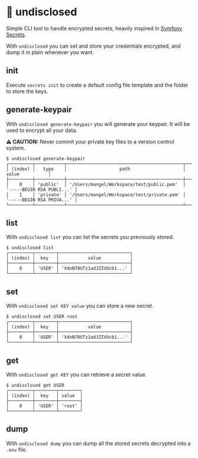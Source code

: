 # :speak_no_evil: undisclosed

Simple CLI tool to handle encrypted secrets, heavily inspired in [Symfony Secrets](https://symfony.com/doc/current/configuration/secrets.html).

With `undisclosed` you can set and store your credentials encrypted, and dump it in plain whenever you want.

## init
Execute `secrets init` to create a default config file template and the folder to store the keys.

## generate-keypair
With `undisclosed generate-keypair` you will generate your keypair. It will be used to encrypt all your data.

**:warning: CAUTION:** Never commit your private key files to a version control system.

```
$ undisclosed generate-keypair
┌─────────┬───────────┬────────────────────────────────────────────┬───────────────────────────┐
│ (index) │   type    │                    path                    │           value           │
├─────────┼───────────┼────────────────────────────────────────────┼───────────────────────────┤
│    0    │ 'public'  │ '/Users/mangel/Workspace/test/public.pem'  │ '-----BEGIN RSA PUBLI...' │
│    1    │ 'private' │ '/Users/mangel/Workspace/test/private.pem' │ '-----BEGIN RSA PRIVA...' │
└─────────┴───────────┴────────────────────────────────────────────┴───────────────────────────┘
```

## list
With `undisclosed list` you can list the secrets you previously stored.

```
$ undisclosed list
┌─────────┬────────┬───────────────────────────┐
│ (index) │  key   │           value           │
├─────────┼────────┼───────────────────────────┤
│    0    │ 'USER' │ 'XdnN70UTz1adJZIVUcb1...' │
└─────────┴────────┴───────────────────────────┘
```

## set
With `undisclosed set KEY value` you can store a new secret.

```
$ undisclosed set USER root
┌─────────┬────────┬───────────────────────────┐
│ (index) │  key   │           value           │
├─────────┼────────┼───────────────────────────┤
│    0    │ 'USER' │ 'XdnN70UTz1adJZIVUcb1...' │
└─────────┴────────┴───────────────────────────┘
```

## get
With `undisclosed get KEY` you can retrieve a secret value.

```
$ undisclosed get USER
┌─────────┬────────┬────────┐
│ (index) │  key   │ value  │
├─────────┼────────┼────────┤
│    0    │ 'USER' │ 'root' │
└─────────┴────────┴────────┘
```

## dump
With `undisclosed dump` you can dump all the stored secrets decrypted into a `.env` file.
